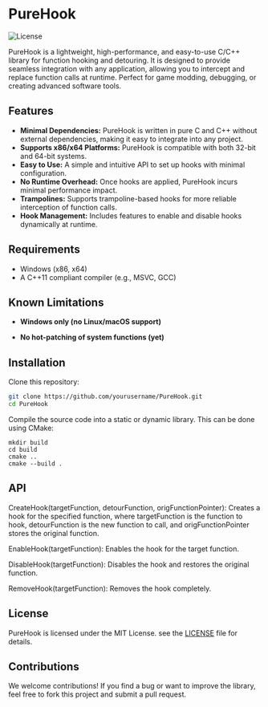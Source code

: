 # **PureHook**
![License](https://img.shields.io/badge/license-MIT-blue.svg)


PureHook is a lightweight, high-performance, and easy-to-use C/C++ library for function hooking and detouring. It is designed to provide seamless integration with any application, allowing you to intercept and replace function calls at runtime. Perfect for game modding, debugging, or creating advanced software tools.

## **Features**
- **Minimal Dependencies:** PureHook is written in pure C and C++ without external dependencies, making it easy to integrate into any project.
- **Supports x86/x64 Platforms:** PureHook is compatible with both 32-bit and 64-bit systems.
- **Easy to Use:** A simple and intuitive API to set up hooks with minimal configuration.
- **No Runtime Overhead:** Once hooks are applied, PureHook incurs minimal performance impact.
- **Trampolines:** Supports trampoline-based hooks for more reliable interception of function calls.
- **Hook Management:** Includes features to enable and disable hooks dynamically at runtime.

## **Requirements**
- Windows (x86, x64)
- A C++11 compliant compiler (e.g., MSVC, GCC)

## **Known Limitations**
- **Windows only (no Linux/macOS support)**

- **No hot-patching of system functions (yet)**

## **Installation**
Clone this repository:
```bash
git clone https://github.com/yourusername/PureHook.git
cd PureHook
```
Compile the source code into a static or dynamic library. This can be done using CMake:
```
mkdir build
cd build
cmake ..
cmake --build .

```
## **API**
CreateHook(targetFunction, detourFunction, origFunctionPointer): Creates a hook for the specified function, where targetFunction is the function to hook, detourFunction is the new function to call, and origFunctionPointer stores the original function.

EnableHook(targetFunction): Enables the hook for the target function.

DisableHook(targetFunction): Disables the hook and restores the original function.

RemoveHook(targetFunction): Removes the hook completely.

## **License**
PureHook is licensed under the MIT License. see the [LICENSE](LICENSE) file for details.

## **Contributions**
We welcome contributions! If you find a bug or want to improve the library, feel free to fork this project and submit a pull request.
